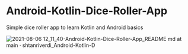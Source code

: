 # Android-Kotlin-Dice-Roller-App
Simple dice roller app to learn Kotlin and Android basics

![2021-08-06 12_11_40-Android-Kotlin-Dice-Roller-App_README md at main · shtanriverdi_Android-Kotlin-D](https://user-images.githubusercontent.com/36234545/128487151-38a3fda5-19eb-4edc-9670-5f64e7f10ff9.png)
